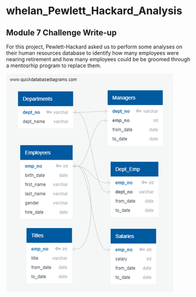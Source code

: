 # whelan_Pewlett_Hackard_Analysis
## Module 7 Challenge Write-up

For this project, Pewlett-Hackard asked us to perform some analyses on their human resources database to identify how many employees were nearing retirement and how many employees could be be groomed through a mentosrhip program to replace them.

![EmployeeDB](https://github.com/raywhelan01/whelan_Pewlett_Hackard_Analysis/blob/master/EmployeeDB.png?raw=true)
